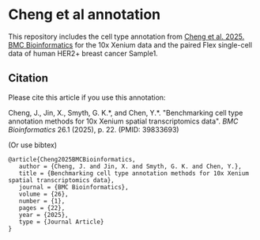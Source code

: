 
# Cheng et al annotation 

This repository includes the cell type annotation from [Cheng et al. 2025. BMC Bioinformatics](https://bmcbioinformatics.biomedcentral.com/articles/10.1186/s12859-025-06044-0) for the 10x Xenium data and the paired Flex single-cell data of human HER2+ breast cancer Sample1.


## Citation

Please cite this article if you use this annotation:

Cheng, J., Jin, X., Smyth, G. K.\*, and Chen, Y.\*. "Benchmarking cell type annotation methods for 10x Xenium spatial transcriptomics data". *BMC Bioinformatics* 26.1 (2025), p. 22. (PMID: 39833693)


(Or use bibtex)
```
@article{Cheng2025BMCBioinformatics,
   author = {Cheng, J. and Jin, X. and Smyth, G. K. and Chen, Y.},
   title = {Benchmarking cell type annotation methods for 10x Xenium spatial transcriptomics data},
   journal = {BMC Bioinformatics},
   volume = {26},
   number = {1},
   pages = {22},
   year = {2025},
   type = {Journal Article}
}
```